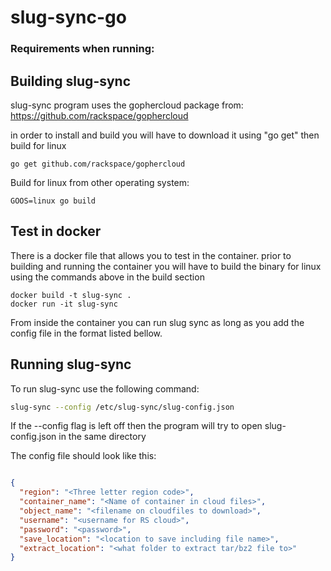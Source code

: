 # slug-sync-go


### Requirements when running:  

## Building slug-sync  
slug-sync program uses the gophercloud package from:  
https://github.com/rackspace/gophercloud

in order to install and build you will have to download it using "go get" then build for linux
```
go get github.com/rackspace/gophercloud
```

Build for linux from other operating system:  
```
GOOS=linux go build
```

## Test in docker  
There is a docker file that allows you to test in the container. prior to building and running the container you will have to 
build the binary for linux using the commands above in the build section

```
docker build -t slug-sync .
docker run -it slug-sync
```

From inside the container you can run slug sync as long as you add the config file
in the format listed bellow.



## Running slug-sync  
To run slug-sync use the following command:  
```bash
slug-sync --config /etc/slug-sync/slug-config.json

```

If the --config <filename> flag is left off then the program will try to open slug-config.json in the same directory


The config file should look like this:  
```json

{
  "region": "<Three letter region code>",
  "container_name": "<Name of container in cloud files>",
  "object_name": "<filename on cloudfiles to download>",
  "username": "<username for RS cloud>",
  "password": "<password>",
  "save_location": "<location to save including file name>",
  "extract_location": "<what folder to extract tar/bz2 file to>"
}

```



